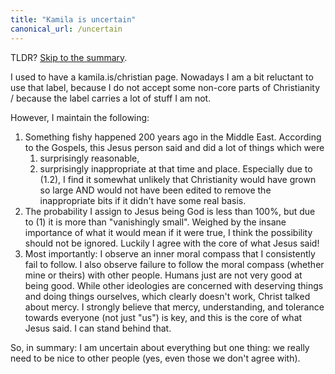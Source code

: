```yaml
---
title: "Kamila is uncertain"
canonical_url: /uncertain
---
```


TLDR? [Skip to the summary](#summary).

I used to have a kamila.is/christian page. Nowadays I am a bit reluctant to use that label, because I do not accept some non-core parts of Christianity / because the label carries a lot of stuff I am not.

However, I maintain the following:

1. Something fishy happened 200 years ago in the Middle East. According to the Gospels, this Jesus person said and did a lot of things which were
   1. surprisingly reasonable,
   2. surprisingly inappropriate at that time and place.
   Especially due to (1.2), I find it somewhat unlikely that Christianity would have grown so large AND would not have been edited to remove the inappropriate bits if it didn't have some real basis.
2. The probability I assign to Jesus being God is less than 100%, but due to (1) it is more than "vanishingly small". Weighed by the insane importance of what it would mean if it were true, I think the possibility should not be ignored. Luckily I agree with the core of what Jesus said!
3. Most importantly: I observe an inner moral compass that I consistently fail to follow. I also observe failure to follow the moral compass (whether mine or theirs) with other people. Humans just are not very good at being good. While other ideologies are concerned with deserving things and doing things ourselves, which clearly doesn't work, Christ talked about mercy. I strongly believe that mercy, understanding, and tolerance towards everyone (not just "us") is key, and this is the core of what Jesus said. I can stand behind that.

<a link="summary" />
So, in summary: I am uncertain about everything but one thing: we really need to be nice to other people (yes, even those we don't agree with).
